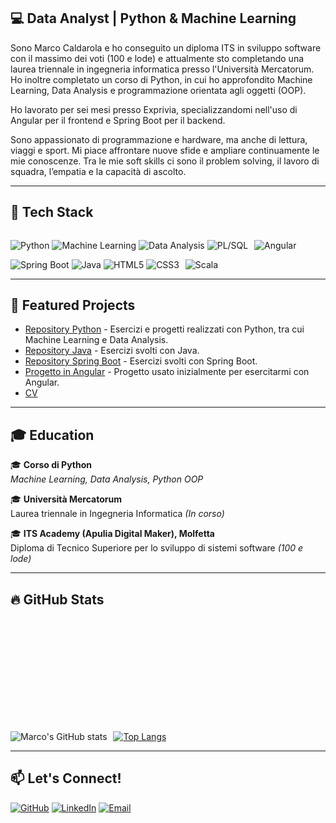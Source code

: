 ## 💻 Data Analyst | Python & Machine Learning
Sono Marco Caldarola e ho conseguito un diploma ITS in sviluppo software con il massimo dei voti (100 e lode) e attualmente sto completando una laurea triennale in ingegneria informatica presso l'Università Mercatorum. Ho inoltre completato un corso di Python, in cui ho approfondito Machine Learning, Data Analysis e programmazione orientata agli oggetti (OOP). 

Ho lavorato per sei mesi presso Exprivia, specializzandomi nell'uso di Angular per il frontend e Spring Boot per il backend.  

Sono appassionato di programmazione e hardware, ma anche di lettura, viaggi e sport. Mi piace affrontare nuove sfide e ampliare continuamente le mie conoscenze. Tra le mie soft skills ci sono il problem solving, il lavoro di squadra, l’empatia e la capacità di ascolto.  

---
## 🚀 Tech Stack  
![Python](https://img.shields.io/badge/Python-3776AB?style=for-the-badge&logo=python&logoColor=white) ![Machine Learning](https://img.shields.io/badge/Machine%20Learning-FF6F00?style=for-the-badge&logo=tensorflow&logoColor=white) ![Data Analysis](https://img.shields.io/badge/Data%20Analysis-1E88E5?style=for-the-badge&logo=pandas&logoColor=white) ![PL/SQL](https://img.shields.io/badge/PL/SQL-003B57?style=for-the-badge&logo=oracle&logoColor=white)  <img src="https://via.placeholder.com/2x100" width="2" height="28"> ![Angular](https://img.shields.io/badge/Angular-DD0031?style=for-the-badge&logo=angular&logoColor=white) ![Spring Boot](https://img.shields.io/badge/Spring%20Boot-6DB33F?style=for-the-badge&logo=springboot&logoColor=white) ![Java](https://img.shields.io/badge/Java-ED8B00?style=for-the-badge&logo=java&logoColor=white) ![HTML5](https://img.shields.io/badge/HTML5-E34F26?style=for-the-badge&logo=html5&logoColor=white) ![CSS3](https://img.shields.io/badge/CSS3-1572B6?style=for-the-badge&logo=css3&logoColor=white) <img src="https://via.placeholder.com/2x100" width="2" height="28"> ![Scala](https://img.shields.io/badge/Scala-DC322F?style=for-the-badge&logo=scala&logoColor=white)  

---
## 📌 Featured Projects  
- [Repository Python](https://github.com/MarCalll/Deposito_MarcoCaldarola) - Esercizi e progetti realizzati con Python, tra cui Machine Learning e Data Analysis.  
- [Repository Java](https://github.com/MarCalll/Caldarola-Marco) - Esercizi svolti con Java.  
- [Repository Spring Boot](https://github.com/MarCalll/MarcoCaldarolaEE) - Esercizi svolti con Spring Boot.  
- [Progetto in Angular](https://github.com/MarCalll/NuovoFrontEnd) - Progetto usato inizialmente per esercitarmi con Angular.  
- [CV](https://github.com/MarCalll/MarCalll/blob/99f2c5ae702b58a9de935b4ae482307d3c0a150d/CANVA%20MARCO%20CALDAROLA%2030-10.pdf)

---
## 🎓 Education

🎓 **Corso di Python**  
*Machine Learning, Data Analysis, Python OOP*

🎓 **Università Mercatorum**  
Laurea triennale in Ingegneria Informatica *(In corso)*

🎓 **ITS Academy (Apulia Digital Maker), Molfetta**  
Diploma di Tecnico Superiore per lo sviluppo di sistemi software *(100 e lode)*

---
## 🔥 GitHub Stats  
![Marco's GitHub stats](https://github-readme-stats.vercel.app/api?username=MarCalll&show_icons=true&theme=tokyonight) <img src="https://via.placeholder.com/2x100" width="2" height="195"> [![Top Langs](https://github-readme-stats.vercel.app/api/top-langs/?username=MarCalll&layout=compact&theme=tokyonight)](https://github.com/anuraghazra/github-readme-stats)

---
## 📫 Let's Connect!  
[![GitHub](https://img.shields.io/badge/GitHub-181717?style=for-the-badge&logo=github&logoColor=white)](https://github.com/MarCalll) [![LinkedIn](https://img.shields.io/badge/LinkedIn-0077B5?style=for-the-badge&logo=linkedin&logoColor=white)](https://www.linkedin.com/in/marco-caldarola) [![Email](https://img.shields.io/badge/Email-D14836?style=for-the-badge&logo=gmail&logoColor=white)](mailto:mcaldarola0808@gmail.com)  
